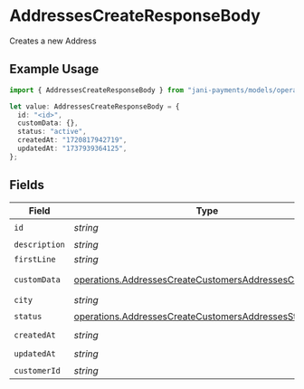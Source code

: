 # AddressesCreateResponseBody

Creates a new Address

## Example Usage

```typescript
import { AddressesCreateResponseBody } from "jani-payments/models/operations";

let value: AddressesCreateResponseBody = {
  id: "<id>",
  customData: {},
  status: "active",
  createdAt: "1720817942719",
  updatedAt: "1737939364125",
};
```

## Fields

| Field                                                                                                                            | Type                                                                                                                             | Required                                                                                                                         | Description                                                                                                                      |
| -------------------------------------------------------------------------------------------------------------------------------- | -------------------------------------------------------------------------------------------------------------------------------- | -------------------------------------------------------------------------------------------------------------------------------- | -------------------------------------------------------------------------------------------------------------------------------- |
| `id`                                                                                                                             | *string*                                                                                                                         | :heavy_check_mark:                                                                                                               | N/A                                                                                                                              |
| `description`                                                                                                                    | *string*                                                                                                                         | :heavy_minus_sign:                                                                                                               | N/A                                                                                                                              |
| `firstLine`                                                                                                                      | *string*                                                                                                                         | :heavy_minus_sign:                                                                                                               | N/A                                                                                                                              |
| `customData`                                                                                                                     | [operations.AddressesCreateCustomersAddressesCustomData](../../models/operations/addressescreatecustomersaddressescustomdata.md) | :heavy_check_mark:                                                                                                               | Any valid JSON value                                                                                                             |
| `city`                                                                                                                           | *string*                                                                                                                         | :heavy_minus_sign:                                                                                                               | N/A                                                                                                                              |
| `status`                                                                                                                         | [operations.AddressesCreateCustomersAddressesStatus](../../models/operations/addressescreatecustomersaddressesstatus.md)         | :heavy_check_mark:                                                                                                               | N/A                                                                                                                              |
| `createdAt`                                                                                                                      | *string*                                                                                                                         | :heavy_check_mark:                                                                                                               | N/A                                                                                                                              |
| `updatedAt`                                                                                                                      | *string*                                                                                                                         | :heavy_check_mark:                                                                                                               | N/A                                                                                                                              |
| `customerId`                                                                                                                     | *string*                                                                                                                         | :heavy_minus_sign:                                                                                                               | N/A                                                                                                                              |